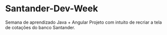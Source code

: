 # Santander-Dev-Week
Semana de aprendizado Java + Angular
Projeto com intuito de recriar a tela de cotações do banco Santander.
